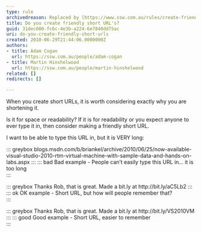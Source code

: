 ```yaml
---
type: rule
archivedreason: Replaced by [https://www.ssw.com.au/rules/create-friendly-short-urls](/create-friendly-short-urls)
title: Do you create friendly short URL's?
guid: 31dec000-fc6c-4e3b-a224-6e7840dd75ac
uri: do-you-create-friendly-short-urls
created: 2010-06-29T21:44:06.0000000Z
authors:
- title: Adam Cogan
  url: https://ssw.com.au/people/adam-cogan
- title: Martin Hinshelwood
  url: https://ssw.com.au/people/martin-hinshelwood
related: []
redirects: []

---
```


When you create short URLs, it is worth considering exactly why you are shortening it.

Is it for space or readability? If it is for readability or you expect anyone to ever type it in, then consider making a friendly short URL.

<!--endintro-->

I want to be able to type this URL in, but it is VERY long:

::: greybox
blogs&#46;msdn&#46;com/b/briankel/archive/2010/06/25/now-available-visual-studio-2010-rtm-virtual-machine-with-sample-data-and-hands-on-labs&#46;aspx
:::
::: bad
Bad example - People can’t easily type this URL in... it is too long  
:::


::: greybox
Thanks Rob, that is great.
Made a bit.ly at http&#58;//bit&#46;ly/aC5Lb2
:::
::: ok
OK example - Short URL, but how will people remember that?  
:::


::: greybox
Thanks Rob, that is great.
Made a bit.ly at http&#58;//bit&#46;ly/VS2010VM
:::
::: good
Good example - Short URL, easier to remember  
:::
